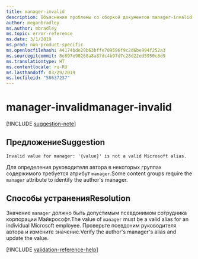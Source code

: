 ```yaml
---
title: manager-invalid
description: Объяснение проблемы со сборкой документов manager-invalid и способа ее устранения
author: meganbradley
ms.author: mbradley
ms.topic: error-reference
ms.date: 3/1/2019
ms.prod: non-product-specific
ms.openlocfilehash: 44174bde29b63bffe709596f9c2d6be994f252a3
ms.sourcegitcommit: 8e897e90268a8a87dc4b97d7c28d22ed5950c8d9
ms.translationtype: HT
ms.contentlocale: ru-RU
ms.lasthandoff: 03/29/2019
ms.locfileid: "58637237"
---
```

# <a name="manager-invalid"></a><span data-ttu-id="ba626-103">manager-invalid</span><span class="sxs-lookup"><span data-stu-id="ba626-103">manager-invalid</span></span>

[!INCLUDE [suggestion-note](includes/suggestion-note.md)]

## <a name="suggestion"></a><span data-ttu-id="ba626-104">Предложение</span><span class="sxs-lookup"><span data-stu-id="ba626-104">Suggestion</span></span>

`Invalid value for manager: '{value}' is not a valid Microsoft alias.`

<span data-ttu-id="ba626-105">Для определения руководителя автора в некоторых группах содержимого требуется атрибут `manager`.</span><span class="sxs-lookup"><span data-stu-id="ba626-105">Some content groups require the `manager` attribute to identify the author's manager.</span></span>

## <a name="resolution"></a><span data-ttu-id="ba626-106">Способы устранения</span><span class="sxs-lookup"><span data-stu-id="ba626-106">Resolution</span></span>

<span data-ttu-id="ba626-107">Значение `manager` должно быть допустимым псевдонимом сотрудника корпорации Майкрософт.</span><span class="sxs-lookup"><span data-stu-id="ba626-107">The value of `manager` must be a valid alias for an individual Microsoft employee.</span></span> <span data-ttu-id="ba626-108">Проверьте псевдоним руководителя автора и измените значение.</span><span class="sxs-lookup"><span data-stu-id="ba626-108">Verify the author's manager's alias and update the value.</span></span>

<!--make sure to add this file to your includes folder and verify the path-->
[!INCLUDE [validation-reference-help](includes/validation-reference-help.md)]
